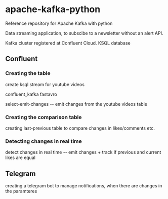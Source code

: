 # apache-kafka-python
 Reference repository for Apache Kafka with python

Data streaming application, to subscibe to a newsletter without an alert API.

Kafka cluster registered at Confluent Cloud. 
KSQL database

## Confluent 

### Creating the table
create ksql stream for youtube videos

confluent_kafka
fastavro

select-emit-changes -- emit changes from the youtube videos table

### Creating the comparison table

creating last-previous table to compare changes in likes/comments etc.

### Detecting changes in real time

detect changes in real time -- emit changes + track if previous and current likes are equal

## Telegram
creating a telegram bot to manage notifications, when there are changes in the paramteres